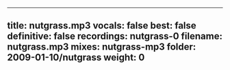 
---
title: nutgrass.mp3
vocals: false
best: false
definitive: false
recordings: nutgrass-0
filename: nutgrass.mp3
mixes: nutgrass-mp3
folder: 2009-01-10/nutgrass
weight: 0
---
